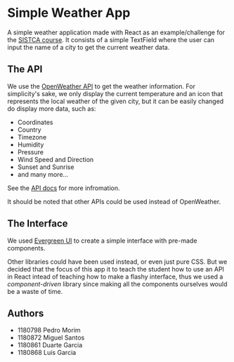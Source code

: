 # Simple Weather App

A simple weather application made with React as an example/challenge for the [SISTCA course](https://github.com/pmorim/sistca-react). It consists of a simple TextField where the user can input the name of a city to get the current weather data.

## The API

We use the [OpenWeather API](https://openweathermap.org/) to get the weather information.
For simplicity's sake, we only display the current temperature and an icon that represents the local weather of the given city, but it can be easily changed do display more data, such as:

- Coordinates
- Country
- Timezone
- Humidity
- Pressure
- Wind Speed and Direction
- Sunset and Sunrise
- and many more...

See the [API docs](https://openweathermap.org/current) for more infromation.

It should be noted that other APIs could be used instead of OpenWeather.

## The Interface

We used [Evergreen UI](https://evergreen.segment.com/) to create a simple interface with pre-made components.

Other libraries could have been used instead, or even just pure CSS. But we decided that the focus of this app it to teach the student how to use an API in React intead of teaching how to make a flashy interface, thus we used a *component-driven* library since making all the components ourselves would be a waste of time.

## Authors

- 1180798 Pedro Morim
- 1180872 Miguel Santos
- 1180861 Duarte Garcia
- 1180868 Luís Garcia
